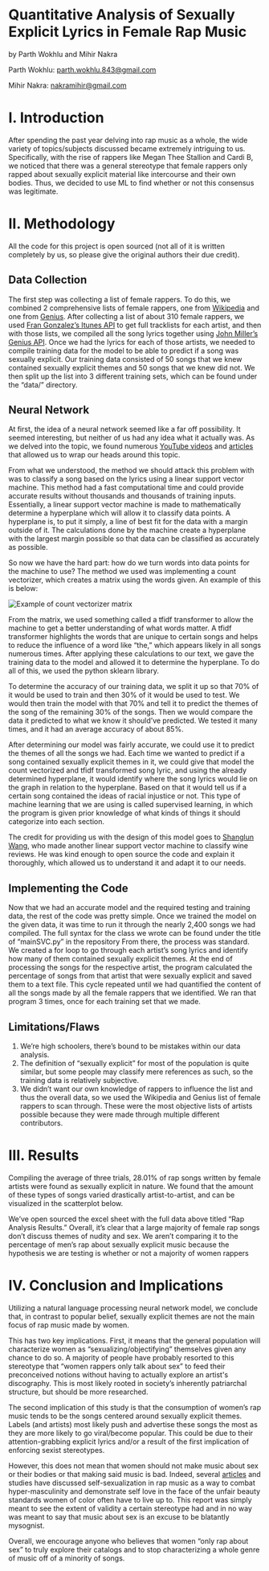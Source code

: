 # Quantitative Analysis of Sexually Explicit Lyrics in Female Rap Music

by Parth Wokhlu and Mihir Nakra 

Parth Wokhlu: parth.wokhlu.843@gmail.com

Mihir Nakra: nakramihir@gmail.com

# I. Introduction

After spending the past year delving into rap music as a whole, the wide variety of topics/subjects discussed became extremely intriguing to us. Specifically, with the rise of rappers like Megan Thee Stallion and Cardi B, we noticed that there was a general stereotype that female rappers only rapped about sexually explicit material like intercourse and their own bodies. Thus, we decided to use ML to find whether or not this consensus was legitimate.

# II. Methodology
All the code for this project is open sourced (not all of it is written completely by us, so please give the original authors their due credit). 

## Data Collection
The first step was collecting a list of female rappers. To do this, we combined 2 comprehensive lists of female rappers, one from [Wikipedia](https://en.wikipedia.org/wiki/Category:American_female_rappers) and one from [Genius](https://genius.com/Genius-users-list-of-female-rappers-annotated). After collecting a list of about 310 female rappers, we used [Fran Gonzalez’s Itunes API](https://github.com/sleepyfran/itunespy) to get full tracklists for each artist, and then with those lists, we compiled all the song lyrics together using  [John Miller’s Genius API](https://github.com/johnwmillr/LyricsGenius). Once we had the lyrics for each of those artists, we needed to compile training data for the model to be able to predict if a song was sexually explicit. Our training data consisted of 50 songs that we knew contained sexually explicit themes and 50 songs that we knew did not. We then split up the list into 3 different training sets, which can be found under the “data/” directory. 

## Neural Network
At first, the idea of a neural network seemed like a far off possibility. It seemed interesting, but neither of us had any idea what it actually was. As we delved into the topic, we found numerous [YouTube videos](https://www.youtube.com/watch?v=aircAruvnKk&feature=youtu.be) and [articles](https://news.codecademy.com/taylor-swift-lyrics-machine-learning/) that allowed us to wrap our heads around this topic. 

From what we understood, the method we should attack this problem with was to classify a song based on the lyrics using a linear support vector machine. This method had a fast computational time and could provide accurate results without thousands and thousands of training inputs. Essentially, a linear support vector machine is made to mathematically determine a hyperplane which will allow it to classify data points. A hyperplane is, to put it simply, a line of best fit for the data with a margin outside of it. The calculations done by the machine create a hyperplane with the largest margin possible so that data can be classified as accurately as possible. 

So now we have the hard part: how do we turn words into data points for the machine to use? The method we used was implementing a count vectorizer, which creates a matrix using the words given. An example of this is below:

![Example of count vectorizer matrix](https://kavita-ganesan.com/wp-content/uploads/how-hashingvectorizer-works.png)

From the matrix, we used something called a tfidf transformer to allow the machine to get a better understanding of what words matter. A tfidf transformer highlights the words that are unique to certain songs and helps to reduce the influence of a word like “the,” which appears likely in all songs numerous times. After applying these calculations to our text, we gave the training data to the model and allowed it to determine the hyperplane. To do all of this, we used the python sklearn library.

To determine the accuracy of our training data, we split it up so that 70% of it would be used to train and then 30% of it would be used to test. We would then train the model with that 70% and tell it to predict the themes of the song of the remaining 30% of the songs. Then we would compare the data it predicted to what we know it should’ve predicted. We tested it many times, and it had an average accuracy of about 85%. 

After determining our model was fairly accurate, we could use it to predict the themes of all the songs we had. Each time we wanted to predict if a song contained sexually explicit themes in it, we could give that model the count vectorized and tfidf transformed song lyric, and using the already determined hyperplane, it would identify where the song lyrics would lie on the graph in relation to the hyperplane. Based on that it would tell us if a certain song contained the ideas of racial injustice or not. This type of machine learning that we are using is called supervised learning, in which the program is given prior knowledge of what kinds of things it should categorize into each section.

The credit for providing us with the design of this model goes to [Shanglun Wang](https://www.toptal.com/machine-learning/nlp-tutorial-text-classification), who made another linear support vector machine to classify wine reviews. He was kind enough to open source the code and explain it thoroughly, which allowed us to understand it and adapt it to our needs.

## Implementing the Code
Now that we had an accurate model and the required testing and training data, the rest of the code was pretty simple. Once we trained the model on the given data, it was time to run it through the nearly 2,400 songs we had compiled. The full syntax for the class we wrote can be found under the title of “mainSVC.py” in the repository
From there, the process was standard. We created a for loop to go through each artist’s song lyrics and identify how many of them contained sexually explicit themes. At the end of processing the songs for the respective artist, the program calculated the percentage of songs from that artist that were sexually explicit and saved them to a text file. This cycle repeated until we had quantified the content of all the songs made by all the female rappers that we identified. We ran that program 3 times, once for each training set that we made.

## Limitations/Flaws
1. We’re high schoolers, there’s bound to be mistakes within our data analysis.
2. The definition of “sexually explicit” for most of the population is quite similar, but some people may classify mere references as such, so the training data is relatively subjective.
3. We didn’t want our own knowledge of rappers to influence the list and thus the overall data, so we used the Wikipedia and Genius list of female rappers to scan through. These were the most objective lists of artists possible because they were made through multiple different contributors.

# III. Results
Compiling the average of three trials, 28.01% of rap songs written by female artists were found as sexually explicit in nature. We found that the amount of these types of songs varied drastically artist-to-artist, and can be visualized in the scatterplot below.

We’ve open sourced the excel sheet with the full data above titled “Rap Analysis Results.” Overall, it’s clear that a large majority of female rap songs don’t discuss themes of nudity and sex. We aren’t comparing it to the percentage of men’s rap about sexually explicit music because the hypothesis we are testing is whether or not a majority of women rappers 

# IV. Conclusion and Implications
Utilizing a natural language processing neural network model, we conclude that, in contrast to popular belief, sexually explicit themes are not the main focus of rap music made by women. 

This has two key implications. First, it means that the general population will characterize women as “sexualizing/objectifying” themselves given any chance to do so. A majority of people have probably resorted to this stereotype that “women rappers only talk about sex” to feed their preconceived notions without having to actually explore an artist's discography. This is most likely rooted in society’s inherently patriarchal structure, but should be more researched. 

The second implication of this study is that the consumption of women’s rap music tends to be the songs centered around sexually explicit themes. Labels (and artists) most likely push and advertise these songs the most as they are more likely to go viral/become popular. This could be due to their attention-grabbing explicit lyrics and/or a result of the first implication of enforcing sexist stereotypes.

However, this does not mean that women should not make music about sex or their bodies or that making said music is bad. Indeed, several [articles](https://thehoya.com/women-in-hip-hop-navigate-objectification-owning-their-sexual-power/) and studies have discussed self-sexualization in rap music as a way to combat hyper-masculinity and demonstrate self love in the face of the unfair beauty standards women of color often have to live up to. This report was simply meant to see the extent of validity a certain stereotype had and in no way was meant to say that music about sex is an excuse to be blatantly mysognist. 

Overall, we encourage anyone who believes that women “only rap about sex” to truly explore their catalogs and to stop characterizing a whole genre of music off of a minority of songs. 
